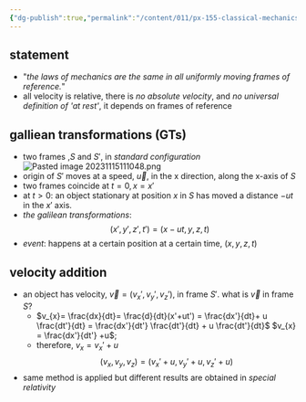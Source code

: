 ```yaml
---
{"dg-publish":true,"permalink":"/content/011/px-155-classical-mechanics-and-special-relativity/special-relativity/px-155-g-foundations-of-special-relativity/px-155-g1-gallilean-transforms/","noteIcon":"1","created":"2024-10-01T18:27:09.745+01:00","updated":"2024-11-26T19:57:57.361+00:00"}
---
```


## statement
- "*the laws of mechanics are the same in all uniformly moving frames of reference.*"
- all velocity is relative, there is *no absolute velocity*, and *no universal definition of 'at rest'*, it depends on frames of reference
## galliean transformations (GTs)
- two frames ,$S$ and $S'$, in *standard configuration*
![Pasted image 20231115111048.png](/img/user/pics/Pasted%20image%2020231115111048.png)
- origin of $S'$ moves at a speed, $\vec u$, in the x direction, along the x-axis of $S$
- two frames coincide at $t=0, x=x'$
- at $t>0$: an object stationary at position $x$ in $S$ has moved a distance $-ut$ in the $x'$ axis.
- *the galilean transformations*:
$$(x', \, y', \, z', \, t') = (x-ut, \, y, \, z, \, t)$$
- *event*: happens at a certain position at a certain time, $(x,y,z,t)$
## velocity addition

-  an object has velocity, $\vec v = (v_{x}' , v_{y}', v_{z}')$, in frame $S'$. what is $\vec v$ in frame $S$?
	- $v_{x}= \frac{dx}{dt}= \frac{d}{dt}(x'+ut') = \frac{dx'}{dt}+ u \frac{dt'}{dt} = \frac{dx'}{dt'} \frac{dt'}{dt} + u \frac{dt'}{dt}$
			$v_{x} = \frac{dx'}{dt'} +u$;
	- therefore, $v_{x}= v_{x}'+u$
$$(v_{x}, \, v_{y}, \, v_{z}) = (v_{x}'+u, \, v_{y}'+u , \, v_{z}'+u)$$
- same method is applied but different results are obtained in *special relativity*
